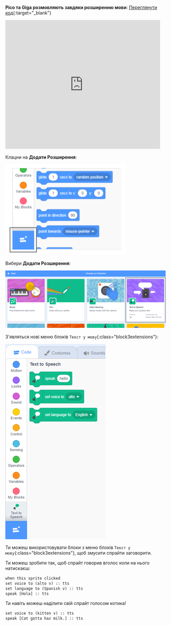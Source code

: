 **Pico та Giga розмовляють завдяки розширенню мови**: [Переглянути код](https://scratch.mit.edu/projects/499373708/editor){:target="_blank"}

<div class="scratch-preview">
  <iframe allowtransparency="true" width="485" height="402" src="https://scratch.mit.edu/projects/embed/499373708/?autostart=false" frameborder="0"></iframe>
</div>

Клацни на **Додати Розширення**:

![Іконка 'Додати Розширення'.](images/add-extension.png)

Вибери **Додати Розширення**:

![Розширення 'Текст у мову' виділено.](images/text-to-speech.png)

З'являться нові меню блоків `Текст у мову`{:class="block3extensions"}:

![Меню блоків 'Текст у мову'.](images/text-to-speech-blocks.png)

Ти можеш використовувати блоки з меню блоків `Текст у мову`{:class="block3extensions"}, щоб змусити спрайти заговорити.

Ти можеш зробити так, щоб спрайт говорив вголос коли на нього натискаєш:

```blocks3
when this sprite clicked
set voice to (alto v) :: tts
set language to (Spanish v) :: tts
speak [Hola] :: tts
```

Ти навіть можеш наділити свій спрайт голосом котика!

```blocks3
set voice to (kitten v) :: tts
speak [Cat gotta haz milk.] :: tts
```
